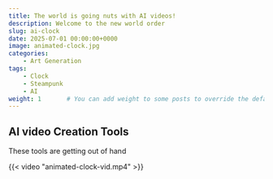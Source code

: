 ```yaml
---
title: The world is going nuts with AI videos!
description: Welcome to the new world order
slug: ai-clock
date: 2025-07-01 00:00:00+0000
image: animated-clock.jpg
categories:
    - Art Generation
tags:
    - Clock
    - Steampunk
    - AI
weight: 1       # You can add weight to some posts to override the default sorting (date descending)
---
```


## AI video Creation Tools

These tools are getting out of hand

{{< video "animated-clock-vid.mp4" >}}
